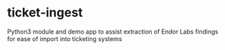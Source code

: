 # ticket-ingest

Python3 module and demo app to assist extraction of Endor Labs findings for ease of import into ticketing systems
